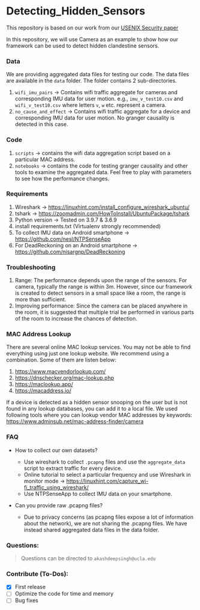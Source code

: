 # Detecting_Hidden_Sensors

This repository is based on our work from our [USENIX Security paper](https://www.usenix.org/conference/usenixsecurity21/presentation/singh)

In this repository, we will use Camera as an example to show how our framework can be used to detect hidden clandestine sensors.

### Data

We are providing aggregated data files for testing our code. The data files are available in the `data` folder. The folder contains 2 sub-directories.
1. `wifi_imu_pairs` -> Contains wifi traffic aggregate for cameras and corresponding IMU data for user motion. e.g., `imu_v_test10.csv` and `wifi_v_test10.csv` where letters `v`, `w` etc. represent a camera.
3. `no_cause_and_effect` -> Contains wifi traffic aggregate for a device and corresponding IMU data for user motion. No granger causality is detected in this case.

### Code
1. `scripts` -> contains the wifi data aggregation script based on a particular MAC address.
2. `notebooks` -> contains the code for testing granger causality and other tools to examine the aggregated data. Feel free to play with parameters to see how the performance changes.


### Requirements

1. Wireshark -> https://linuxhint.com/install_configure_wireshark_ubuntu/
2. tshark -> https://zoomadmin.com/HowToInstall/UbuntuPackage/tshark
3. Python version -> Tested on 3.9.7 & 3.6.9
4. install requirements.txt (Virtualenv strongly recommended)
5. To collect IMU data on Android smartphone -> https://github.com/nesl/NTPSenseApp
6. For DeadReckoning on an Android smartphone -> https://github.com/nisargnp/DeadReckoning


### Troubleshooting

1. Range: The performance depends upon the range of the sensors. For camera, typically the range is within 3m. However, since our framework is created to detect sensors in a small space like a room, the range is more than sufficient. 
2. Improving performance: Since the camera can be placed anywhere in the room, it is suggested that multiple trial be performed in various parts of the room to increase the chances of detection.

### MAC Address Lookup

There are several online MAC lookup services. You may not be able to find everything using just one lookup website. We recommend using a combination. Some of them are listen below:
1. https://www.macvendorlookup.com/
2. https://dnschecker.org/mac-lookup.php
3. https://maclookup.app/
4. https://macaddress.io/

If a device is detected as a hidden sensor snooping on the user but is not found in any lookup databases, you can add it to a local file. We used following tools where you can lookup vendor MAC addresses by keywords: https://www.adminsub.net/mac-address-finder/camera

### FAQ

* How to collect our own datasets?
  * Use wireshark to collect `.pcapng` files and use the `aggregate_data` script to extract traffic for every device.
  * Online tutorial to select a particular frequency and use Wireshark in monitor mode -> https://linuxhint.com/capture_wi-fi_traffic_using_wireshark/
  * Use NTPSenseApp to collect IMU data on your smartphone.

* Can you provide raw .pcapng files?
  * Due to privacy concerns (as pcapng files expose a lot of information about the network), we are not sharing the .pcapng files. We have instead shared aggregated data files in the data folder.

### Questions:

> Questions can be directed to `akashdeepsingh@ucla.edu`

### Contribute (To-Dos):

- [x] First release
- [ ] Optimize the code for time and memory
- [ ] Bug fixes